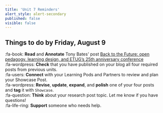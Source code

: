 ```yaml
---
title: 'Unit 7 Reminders'
alert_style: alert-secondary
published: false
visible: false
---
```


## Things to do by Friday, August 9
:fa-book: **Read** and **Annotate** Tony Bates' post [Back to the Future: open pedagogy, learning design, and ETUG’s 25th anniversary conference](https://www.tonybates.ca/2019/06/24/back-to-the-future-open-pedagogy-learning-design-and-etugs-25th-anniversary-conference/)  
:fa-wordpress: **Check** that you have published on your blog all four required posts from previous units.  
:fa-users: **Connect** with your Learning Pods and Partners to review and plan your Showcase Post.  
:fa-wordpress: **Revise**, **update**, **expand**, and **polish** one of your four posts and **tag** it with `Showcase`.  
:fa-question: **Think** about your research post topic. Let me know if you have questions!    
:fa-life-ring: **Support** someone who needs help.
